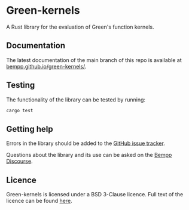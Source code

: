 # Green-kernels

A Rust library for the evaluation of Green's function kernels.

## Documentation
The latest documentation of the main branch of this repo is available at [bempp.github.io/green-kernels/](https://bempp.github.io/green-kernels/).

## Testing
The functionality of the library can be tested by running:
```bash
cargo test
```

## Getting help
Errors in the library should be added to the [GitHub issue tracker](https://github.com/bempp/green-kernels/issues).

Questions about the library and its use can be asked on the [Bempp Discourse](https://bempp.discourse.group).

## Licence
Green-kernels is licensed under a BSD 3-Clause licence. Full text of the licence can be found [here](LICENSE.md).
